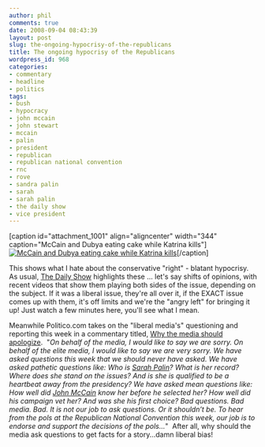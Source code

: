 ```yaml
---
author: phil
comments: true
date: 2008-09-04 08:43:39
layout: post
slug: the-ongoing-hypocrisy-of-the-republicans
title: The ongoing hypocrisy of the Republicans
wordpress_id: 968
categories:
- commentary
- headline
- politics
tags:
- bush
- hypocracy
- john mccain
- john stewart
- mccain
- palin
- president
- republican
- republican national convention
- rnc
- rove
- sandra palin
- sarah
- sarah palin
- the daily show
- vice president
---
```


[caption id="attachment_1001" align="aligncenter" width="344" caption="McCain and Dubya eating cake while Katrina kills"][![McCain and Dubya eating cake while Katrina kills](http://www.fak3r.com/wp-content/uploads/2008/09/eatcake.jpg)](http://www.fak3r.com/wp-content/uploads/2008/09/eatcake.jpg)[/caption]

This shows what I hate about the conservative "right" - blatant hypocrisy.  As usual, [The Daily Show](http://www.thedailyshow.com/) highlights these ... let's say shifts of opinions, with recent videos that show them playing both sides of the issue, depending on the subject.  If it was a liberal issue, they're all over it, if the EXACT issue comes up with them, it's off limits and we're the "angry left" for bringing it up!  Just watch a few minutes here, you'll see what I mean.





Meanwhile Politico.com takes on the "liberal media's" questioning and reporting this week in a commentary titled, [Why the media should apologize](http://www.politico.com/news/stories/0908/13143.html).  "_On behalf of the media, I would like to say we are sorry. On behalf of the elite media, I would like to say we are very sorry. We have asked questions this week that we should never have asked. We have asked pathetic questions like: Who is [Sarah Palin](http://search.politico.com/results.cfm?subject=Sarah+Palin)? What is her record? Where does she stand on the issues? And is she is qualified to be a heartbeat away from the presidency? We have asked mean questions like: How well did [John McCain](http://search.politico.com/results.cfm?subject=John+McCain) know her before he selected her? How well did his campaign vet her? And was she his first choice? Bad questions. Bad media. Bad. It is not our job to ask questions. Or it shouldn’t be. To hear from the pols at the Republican National Convention this week, our job is to endorse and support the decisions of the pols..._"  After all, why should the media ask questions to get facts for a story...damn liberal bias!
